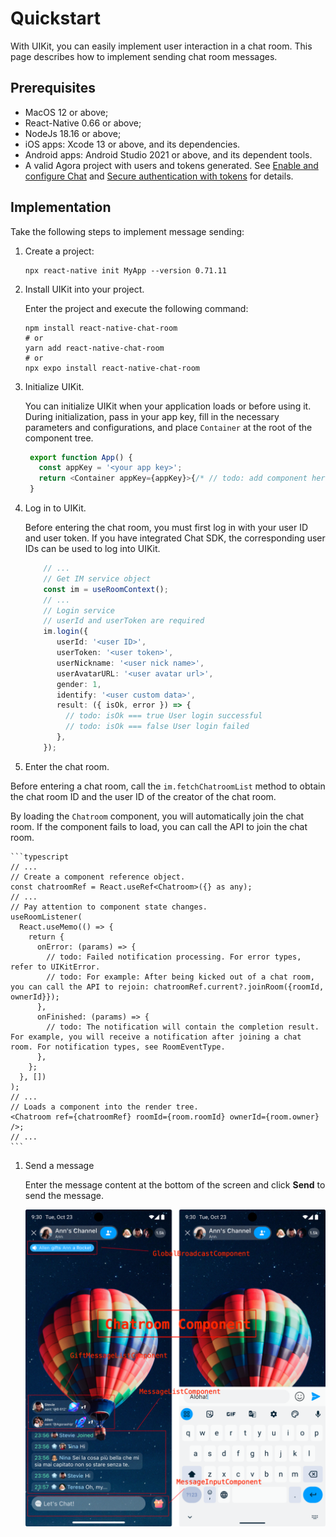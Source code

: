 # Quickstart

With UIKit, you can easily implement user interaction in a chat room. This page describes how to implement sending chat room messages.

## Prerequisites

- MacOS 12 or above;
- React-Native 0.66 or above;
- NodeJs 18.16 or above;
- iOS apps: Xcode 13 or above, and its dependencies.
- Android apps: Android Studio 2021 or above, and its dependent tools.
- A valid Agora project with users and tokens generated. See [Enable and configure Chat](https://docs.agora.io/en/agora-chat/get-started/enable) and [Secure authentication with tokens](https://docs.agora.io/en/agora-chat/develop/authentication) for details. 

## Implementation

Take the following steps to implement message sending:

1. Create a project:

    ```
    npx react-native init MyApp --version 0.71.11
    ```

1. Install UIKit into your project.

    Enter the project and execute the following command:
    
    ```
    npm install react-native-chat-room
    # or
    yarn add react-native-chat-room
    # or
    npx expo install react-native-chat-room
    ```
   
1. Initialize UIKit.

   You can initialize UIKit when your application loads or before using it. During initialization, pass in your app key, fill in the necessary parameters and configurations, and place `Container` at the root of the component tree.

   ```typescript
    export function App() {
      const appKey = '<your app key>';
      return <Container appKey={appKey}>{/* // todo: add component here */}</Container>;
    }
   ```

1. Log in to UIKit.

   Before entering the chat room, you must first log in with your user ID and user token. If you have integrated Chat SDK, the corresponding user IDs can be used to log into UIKit. 

     ```typescript
         // ...
         // Get IM service object
         const im = useRoomContext();
         // ...
         // Login service
         // userId and userToken are required
         im.login({
            userId: '<user ID>',
            userToken: '<user token>',
            userNickname: '<user nick name>',
            userAvatarURL: '<user avatar url>',
            gender: 1,
            identify: '<user custom data>',
            result: ({ isOk, error }) => {
              // todo: isOk === true User login successful
              // todo: isOk === false User login failed
            },
         });
     ```

1.  Enter the chat room.

   Before entering a chat room, call the `im.fetchChatroomList` method to obtain the chat room ID and the user ID of the creator of the chat room.
   
   By loading the `Chatroom` component, you will automatically join the chat room. If the component fails to load, you can call the API to join the chat room.
   
    ```typescript
    // ...
    // Create a component reference object.
    const chatroomRef = React.useRef<Chatroom>({} as any);
    // ...
    // Pay attention to component state changes.
    useRoomListener(
      React.useMemo(() => {
        return {
          onError: (params) => {
            // todo: Failed notification processing. For error types, refer to UIKitError.
            // todo: For example: After being kicked out of a chat room, you can call the API to rejoin: chatroomRef.current?.joinRoom({roomId, ownerId}});
          },
          onFinished: (params) => {
            // todo: The notification will contain the completion result. For example, you will receive a notification after joining a chat room. For notification types, see RoomEventType.
          },
        };
      }, [])
    );
    // ...
    // Loads a component into the render tree.
    <Chatroom ref={chatroomRef} roomId={room.roomId} ownerId={room.owner} />;
    // ...
    ```

1. Send a message

   Enter the message content at the bottom of the screen and click **Send** to send the message.

   ![Send a message](../assets/images/click_chat_2.png)